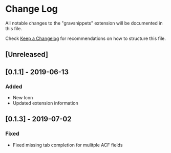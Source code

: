# Change Log

All notable changes to the "gravsnippets" extension will be documented in this file.

Check [Keep a Changelog](http://keepachangelog.com/) for recommendations on how to structure this file.

## [Unreleased]

## [0.1.1] - 2019-06-13

### Added

- New Icon
- Updated extension information

## [0.1.3] - 2019-07-02

### Fixed

- Fixed missing tab completion for mulitple ACF fields